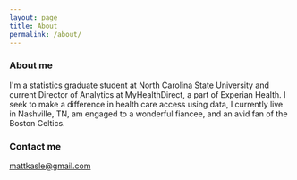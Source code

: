 ```yaml
---
layout: page
title: About
permalink: /about/
---
```

### About me <br>
I'm a statistics graduate student at North Carolina State University and current Director of Analytics at MyHealthDirect, a part of Experian Health. I seek to make a difference in health care access using data, I currently live in Nashville, TN, am engaged to a wonderful fiancee, and an avid fan of the Boston Celtics.

### Contact me

[mattkasle@gmail.com](mailto:mattkasle@gmail.com)
